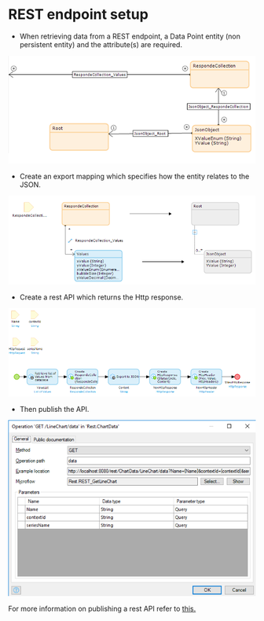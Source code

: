 # REST endpoint setup

* When retrieving data from a REST endpoint, a Data Point entity (non persistent entity) and the attribute(s) are required.

![Data Point entity](/assets/REST/data_point_entity.png)

* Create an export mapping which specifies how the entity relates to the JSON.

![Sample mapping export](/assets/REST/sample_mapping_export.png)

* Create a rest API which returns the Http response.

![REST microflow](/assets/REST/REST_microflow.png)

* Then publish the API.

![Published rest service](/assets/REST/published_rest_service.png)

For more information on publishing a rest API refer to [this.](https://docs.mendix.com/refguide/published-rest-operation?utm_source=businessmodeler&utm_medium=software&utm_campaign=modeler)
